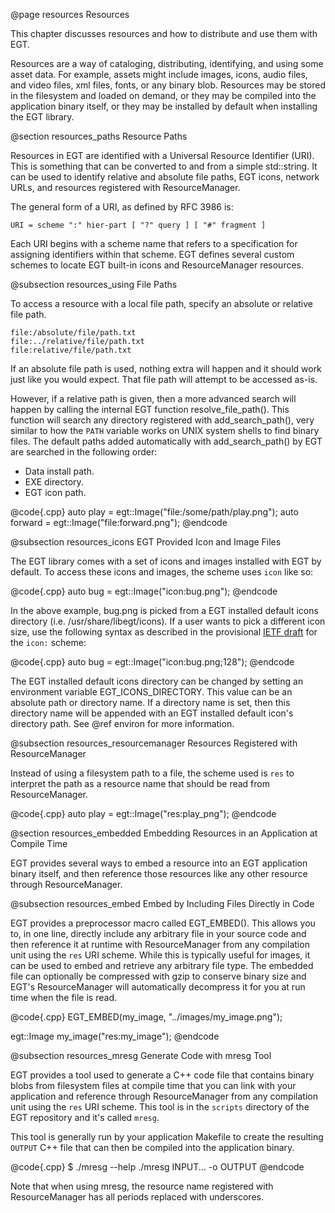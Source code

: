  @page resources Resources

This chapter discusses resources and how to distribute and use them with EGT.

Resources are a way of cataloging, distributing, identifying, and using some
asset data.  For example, assets might include images, icons, audio files, and
video files, xml files, fonts, or any binary blob. Resources may be stored in
the filesystem and loaded on demand, or they may be compiled into the
application binary itself, or they may be installed by default when installing
the EGT library.

@section resources_paths Resource Paths

Resources in EGT are identified with a Universal Resource Identifier (URI).
This is something that can be converted to and from a simple std::string.  It
can be used to identify relative and absolute file paths, EGT icons, network
URLs, and resources registered with ResourceManager.

The general form of a URI, as defined by RFC 3986 is:

    URI = scheme ":" hier-part [ "?" query ] [ "#" fragment ]

Each URI begins with a scheme name that refers to a specification for assigning
identifiers within that scheme. EGT defines several custom schemes to locate EGT
built-in icons and ResourceManager resources.

@subsection resources_using File Paths

To access a resource with a local file path, specify an absolute or relative
file path.

    file:/absolute/file/path.txt
    file:../relative/file/path.txt
    file:relative/file/path.txt

If an absolute file path is used, nothing extra will happen and it should work
just like you would expect.  That file path will attempt to be accessed as-is.

However, if a relative path is given, then a more advanced search will happen by
calling the internal EGT function resolve_file_path().  This function will
search any directory registered with add_search_path(), very similar to how the
`PATH` variable works on UNIX system shells to find binary files.  The default
paths added automatically with add_search_path() by EGT are searched in the
following order:

- Data install path.
- EXE directory.
- EGT icon path.

@code{.cpp}
auto play = egt::Image("file:/some/path/play.png");
auto forward = egt::Image("file:forward.png");
@endcode

@subsection resources_icons EGT Provided Icon and Image Files

The EGT library comes with a set of icons and images installed with EGT by
default.  To access these icons and images, the scheme uses `icon` like so:

@code{.cpp}
auto bug = egt::Image("icon:bug.png");
@endcode

In the above example, bug.png is picked from a EGT installed default icons
directory (i.e. /usr/share/libegt/icons). If a user wants to pick a different
icon size, use the following syntax as described in the provisional
[IETF draft](http://www.iana.org/go/draft-lafayette-icon-uri-scheme) for the
`icon:` scheme:

@code{.cpp}
auto bug = egt::Image("icon:bug.png;128");
@endcode

The EGT installed default icons directory can be changed by setting an
environment variable EGT_ICONS_DIRECTORY. This value can be an absolute path or
directory name. If a directory name is set, then this directory name will be
appended with an EGT installed default icon's directory path.  See @ref
environ for more information.

@subsection resources_resourcemanager Resources Registered with ResourceManager

Instead of using a filesystem path to a file, the scheme used is `res` to
interpret the path as a resource name that should be read from ResourceManager.

@code{.cpp}
auto play = egt::Image("res:play_png");
@endcode

@section resources_embedded Embedding Resources in an Application at Compile Time

EGT provides several ways to embed a resource into an EGT application binary
itself, and then reference those resources like any other resource through
ResourceManager.

@subsection resources_embed Embed by Including Files Directly in Code

EGT provides a preprocessor macro called EGT_EMBED().  This allows you to, in
one line, directly include any arbitrary file in your source code and then
reference it at runtime with ResourceManager from any compilation unit using the
`res` URI scheme.  While this is typically useful for images, it can be used to
embed and retrieve any arbitrary file type.  The embedded file can optionally be
compressed with gzip to conserve binary size and EGT's ResourceManager will
automatically decompress it for you at run time when the file is read.

@code{.cpp}
EGT_EMBED(my_image, "../images/my_image.png");

egt::Image my_image("res:my_image");
@endcode

@subsection resources_mresg Generate Code with mresg Tool

EGT provides a tool used to generate a C++ code file that contains binary blobs
from filesystem files at compile time that you can link with your application
and reference through ResourceManager from any compilation unit using the `res`
URI scheme. This tool is in the `scripts` directory of the EGT repository and
it's called `mresg`.

This tool is generally run by your application Makefile to create the resulting
`OUTPUT` C++ file that can then be compiled into the application binary.

@code{.cpp}
$ ./mresg --help
./mresg INPUT... -o OUTPUT
@endcode

Note that when using mresg, the resource name registered with ResourceManager has
all periods replaced with underscores.
